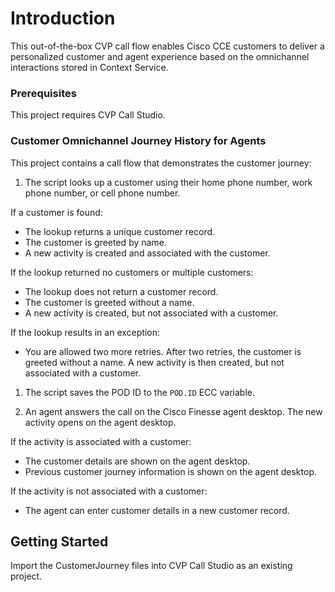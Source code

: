 # Introduction
This out-of-the-box CVP call flow enables Cisco CCE customers to deliver a personalized customer and agent experience based on the omnichannel interactions stored in Context Service.

### Prerequisites
This project requires CVP Call Studio.

### Customer Omnichannel Journey History for Agents

This project contains a call flow that demonstrates the customer journey:

1. The script looks up a customer using their home phone number, work phone number, or cell phone number.

 If a customer is found:

 * The lookup returns a unique customer record.
 * The customer is greeted by name.
 * A new activity is created and associated with the customer.

 If the lookup returned no customers or multiple customers:

 * The lookup does not return a customer record.
 * The customer is greeted without a name.
 * A new activity is created, but not associated with a customer.

 If the lookup results in an exception:

 * You are allowed two more retries. After two retries, the customer is greeted without a name. A new activity is then created, but not associated with a customer.

1. The script saves the POD ID to the <code>POD.ID</code> ECC variable.</li>

1. An agent answers the call on the Cisco Finesse agent desktop. The new activity opens on the agent desktop.

 If the activity is associated with a customer:

 * The customer details are shown on the agent desktop.
 * Previous customer journey information is shown on the agent desktop.

 If the activity is not associated with a customer:

 * The agent can enter customer details in a new customer record.

## Getting Started
Import the CustomerJourney files into CVP Call Studio as an existing project.